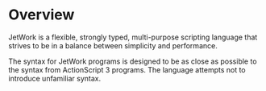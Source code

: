 # Overview

JetWork is a flexible, strongly typed, multi-purpose scripting language that strives to be in a balance between simplicity and performance.

The syntax for JetWork programs is designed to be as close as possible to the syntax from ActionScript 3 programs. The language attempts not to introduce unfamiliar syntax.